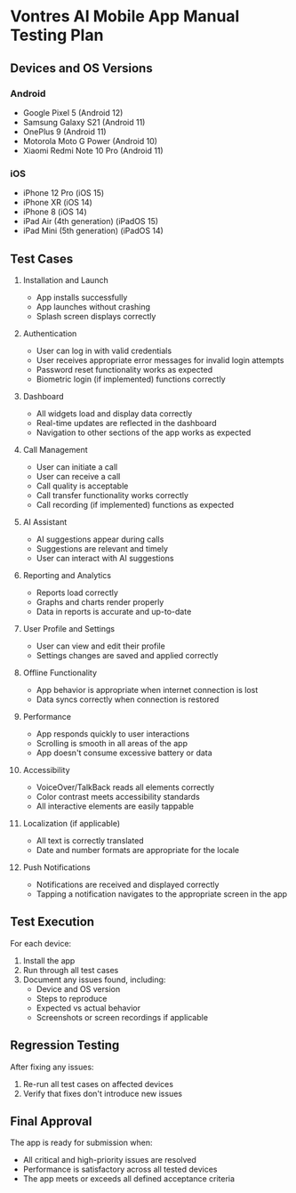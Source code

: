 # Vontres AI Mobile App Manual Testing Plan

## Devices and OS Versions

### Android
- Google Pixel 5 (Android 12)
- Samsung Galaxy S21 (Android 11)
- OnePlus 9 (Android 11)
- Motorola Moto G Power (Android 10)
- Xiaomi Redmi Note 10 Pro (Android 11)

### iOS
- iPhone 12 Pro (iOS 15)
- iPhone XR (iOS 14)
- iPhone 8 (iOS 14)
- iPad Air (4th generation) (iPadOS 15)
- iPad Mini (5th generation) (iPadOS 14)

## Test Cases

1. Installation and Launch
   - App installs successfully
   - App launches without crashing
   - Splash screen displays correctly

2. Authentication
   - User can log in with valid credentials
   - User receives appropriate error messages for invalid login attempts
   - Password reset functionality works as expected
   - Biometric login (if implemented) functions correctly

3. Dashboard
   - All widgets load and display data correctly
   - Real-time updates are reflected in the dashboard
   - Navigation to other sections of the app works as expected

4. Call Management
   - User can initiate a call
   - User can receive a call
   - Call quality is acceptable
   - Call transfer functionality works correctly
   - Call recording (if implemented) functions as expected

5. AI Assistant
   - AI suggestions appear during calls
   - Suggestions are relevant and timely
   - User can interact with AI suggestions

6. Reporting and Analytics
   - Reports load correctly
   - Graphs and charts render properly
   - Data in reports is accurate and up-to-date

7. User Profile and Settings
   - User can view and edit their profile
   - Settings changes are saved and applied correctly

8. Offline Functionality
   - App behavior is appropriate when internet connection is lost
   - Data syncs correctly when connection is restored

9. Performance
   - App responds quickly to user interactions
   - Scrolling is smooth in all areas of the app
   - App doesn't consume excessive battery or data

10. Accessibility
    - VoiceOver/TalkBack reads all elements correctly
    - Color contrast meets accessibility standards
    - All interactive elements are easily tappable

11. Localization (if applicable)
    - All text is correctly translated
    - Date and number formats are appropriate for the locale

12. Push Notifications
    - Notifications are received and displayed correctly
    - Tapping a notification navigates to the appropriate screen in the app

## Test Execution

For each device:
1. Install the app
2. Run through all test cases
3. Document any issues found, including:
   - Device and OS version
   - Steps to reproduce
   - Expected vs actual behavior
   - Screenshots or screen recordings if applicable

## Regression Testing

After fixing any issues:
1. Re-run all test cases on affected devices
2. Verify that fixes don't introduce new issues

## Final Approval

The app is ready for submission when:
- All critical and high-priority issues are resolved
- Performance is satisfactory across all tested devices
- The app meets or exceeds all defined acceptance criteria